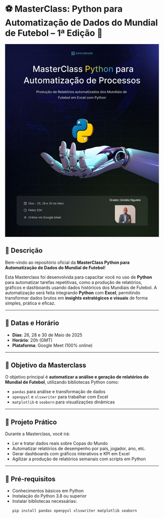 # ⚽ MasterClass: Python para Automatização de Dados do Mundial de Futebol – 1ª Edição 🚀

![Banner](./1747383621078%20(1).jpeg)

## 📌 Descrição

Bem-vindo ao repositório oficial da **MasterClass Python para Automatização de Dados do Mundial de Futebol**!

Esta Masterclass foi desenvolvida para capacitar você no uso de **Python** para automatizar tarefas repetitivas, como a produção de relatórios, gráficos e dashboards usando dados históricos dos Mundiais de Futebol. A automatização será feita integrando **Python** com **Excel**, permitindo transformar dados brutos em **insights estratégicos e visuais** de forma simples, prática e eficaz.

---

## 📅 Datas e Horário

- **Dias**: 26, 28 e 30 de Maio de 2025  
- **Horário**: 20h (GMT)  
- **Plataforma**: Google Meet (100% online)

---

## 🎯 Objetivo da Masterclass

O objetivo principal é **automatizar a análise e geração de relatórios do Mundial de Futebol**, utilizando bibliotecas Python como:

- `pandas` para análise e transformação de dados
- `openpyxl` e `xlsxwriter` para trabalhar com Excel
- `matplotlib` e `seaborn` para visualizações dinâmicas

---

## 🧪 Projeto Prático

Durante a Masterclass, você irá:

- Ler e tratar dados reais sobre Copas do Mundo
- Automatizar relatórios de desempenho por país, jogador, ano, etc.
- Gerar dashboards com gráficos interativos e KPI em Excel
- Agilizar a produção de relatórios semanais com scripts em Python

---

## 📂 Pré-requisitos

- Conhecimentos básicos em Python
- Instalação do Python 3.8 ou superior
- Instalar bibliotecas necessárias:
  ```bash
  pip install pandas openpyxl xlsxwriter matplotlib seaborn
